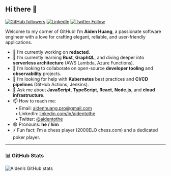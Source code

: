 ## Hi there 👋

[![GitHub followers](https://img.shields.io/github/followers/aidentothe?label=Follow&style=social)](https://github.com/aidentothe) [![LinkedIn](https://img.shields.io/badge/LinkedIn-aidentothe-blue?logo=linkedin)](https://linkedin.com/in/aidentothe) [![Twitter Follow](https://img.shields.io/twitter/follow/aidentothe?label=Follow&style=social)](https://twitter.com/aidentothe)

Welcome to my corner of GitHub! I’m **Aiden Huang**, a passionate software engineer with a love for crafting elegant, reliable, and user-friendly applications.

- 🔭 I’m currently working on **redacted**.
- 🌱 I’m currently learning **Rust**, **GraphQL**, and diving deeper into **serverless architecture** (AWS Lambda, Azure Functions).
- 👯 I’m looking to collaborate on open-source **developer tooling** and **observability** projects.
- 🤔 I’m looking for help with **Kubernetes** best practices and **CI/CD pipelines** (GitHub Actions, Jenkins).
- 💬 Ask me about **JavaScript**, **TypeScript**, **React**, **Node.js**, and **cloud infrastructure**.
- 📫 How to reach me:  
  &nbsp;&nbsp;• Email: [aidenhuang.pro@gmail.com](mailto:aiden.tothe@example.com)  
  &nbsp;&nbsp;• LinkedIn: [linkedin.com/in/aidentothe](https://linkedin.com/in/aidentothe)  
  &nbsp;&nbsp;• Twitter: [@aidentothe](https://twitter.com/whatevenisai)
- 😄 Pronouns: **he / him**
- ⚡ Fun fact: I’m a chess player (2000ELO chess.com) and a dedicated poker player.

---

### 📊 GitHub Stats

![Aiden’s GitHub stats](https://github-readme-stats.vercel.app/api?username=aidentothe&show_icons=true&theme=cobalt&hide_border=true)
